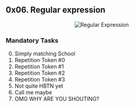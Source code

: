 ## 0x06. Regular expression

<p align="center"><img src="https://s3.amazonaws.com/alx-intranet.hbtn.io/uploads/medias/2020/9/ec65557f0da1fbfbff6659413885e4d4822f5b1d.png?X-Amz-Algorithm=AWS4-HMAC-SHA256&X-Amz-Credential=AKIARDDGGGOUSBVO6H7D%2F20231003%2Fus-east-1%2Fs3%2Faws4_request&X-Amz-Date=20231003T131350Z&X-Amz-Expires=86400&X-Amz-SignedHeaders=host&X-Amz-Signature=339125772a515dc9c95c3226d81f4cba70dc4e53024770d296b79dfc5dfa45f5" alt="Regular Expression" /></p>

### Mandatory Tasks
0. Simply matching School
1. Repetition Token #0
2. Repetition Token #1
3. Repetition Token #2
4. Repetition Token #3
5. Not quite HBTN yet
6. Call me maybe
7. OMG WHY ARE YOU SHOUTING?
